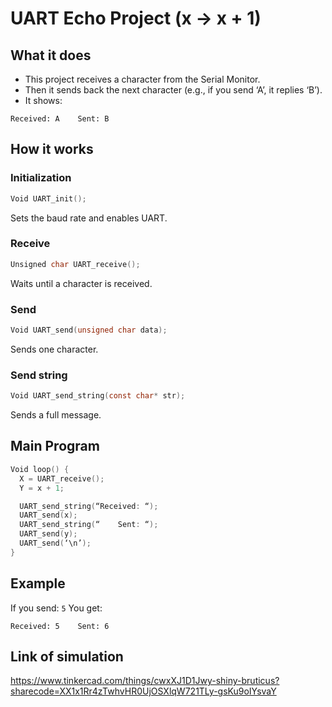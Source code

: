 # UART Echo Project (x → x + 1)

## What it does

- This project receives a character from the Serial Monitor.
- Then it sends back the next character (e.g., if you send ‘A’, it replies ‘B’).
- It shows:
```
Received: A    Sent: B
```


## How it works

### Initialization
```c
Void UART_init();
```
Sets the baud rate and enables UART.

### Receive
```c
Unsigned char UART_receive();
```
Waits until a character is received.

### Send
```c
Void UART_send(unsigned char data);
```
Sends one character.

### Send string
```c
Void UART_send_string(const char* str);
```
Sends a full message.


## Main Program
```c
Void loop() {
  X = UART_receive();
  Y = x + 1;

  UART_send_string(“Received: “);
  UART_send(x);
  UART_send_string(“    Sent: “);
  UART_send(y);
  UART_send(‘\n’);
}
```


## Example

If you send: `5` 
You get: 
```
Received: 5    Sent: 6
```
## Link of simulation 

https://www.tinkercad.com/things/cwxXJ1D1Jwy-shiny-bruticus?sharecode=XX1x1Rr4zTwhvHR0UjOSXlqW721TLy-gsKu9oIYsvaY

